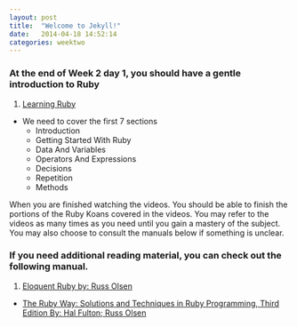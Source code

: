 ```yaml
---
layout: post
title:  "Welcome to Jekyll!"
date:   2014-04-18 14:52:14
categories: weektwo
---
```


### At the end of Week 2 day 1, you should have a gentle introduction to Ruby

1. [Learning Ruby](http://techbus.safaribooksonline.com/video/programming/ruby/9781771370806)
+ We need to cover the first 7 sections
	+ Introduction
	+ Getting Started With Ruby
	+ Data And Variables
	+ Operators And Expressions
	+ Decisions
	+ Repetition
	+  Methods

When you are finished watching the videos. You should be able to finish the portions of the Ruby Koans covered in the videos. You may refer to the videos as many times as you need until you gain a mastery of the subject. You may also choose to consult the manuals below if something is unclear.


### If you need additional reading material, you can check out the following manual.
1. [Eloquent Ruby by: Russ Olsen](http://techbus.safaribooksonline.com/book/web-development/ruby/9780321700308)
+ [The Ruby Way: Solutions and Techniques in Ruby Programming, Third Edition By: Hal Fulton; Russ Olsen](http://techbus.safaribooksonline.com/book/web-development/ruby/9780132480352)

